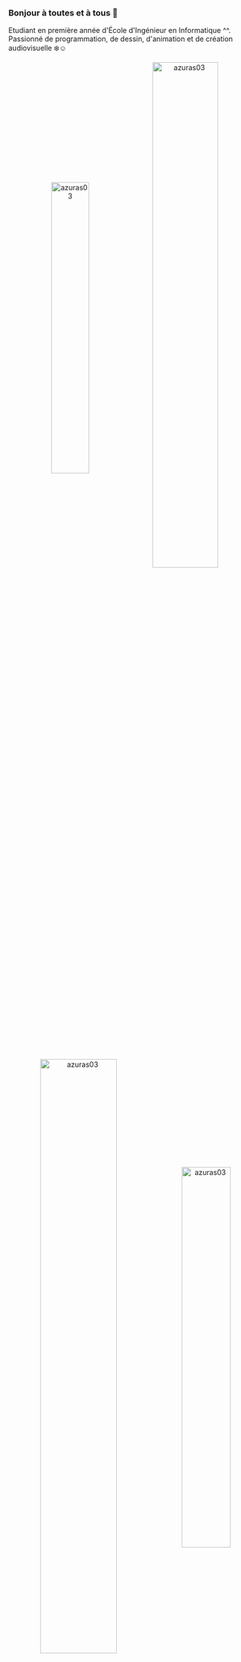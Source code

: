 ### Bonjour à toutes et à tous 👋

Etudiant en première année d'École d'Ingénieur en Informatique ^^. Passionné de programmation, de dessin, d'animation et de création audiovisuelle ❄️☺️

<div align="center">
    <img align="center" width="38.5%" src="https://github-readme-stats.vercel.app/api/top-langs?username=azuras03&show_icons=true&locale=en&layout=compact" alt="azuras03" />
    <img align="center" width="50.7%" src="https://github-readme-stats.vercel.app/api?username=azuras03&show_icons=true&locale=en" alt="azuras03" /><!--&include_all_commits=true-->
</div>
<div align="center">
      <img align="center" width="55%" src="https://github-readme-streak-stats.herokuapp.com/?user=azuras03&" alt="azuras03" />
      <img align="center" width="44%" src="https://github-contributor-stats.vercel.app/api?username=azuras03&limit=5&theme=dark_dimmed&combine_all_yearly_contributions=true" alt="azuras03" />
</div>

<br>

![](https://github-profile-trophy.vercel.app/?username=azuras03&theme=radical&no-frame=false&no-bg=true&margin-w=4)
